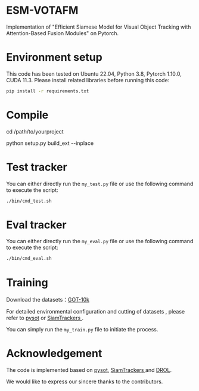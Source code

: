 # ESM-VOTAFM
Implementation of "Efficient Siamese Model for Visual Object Tracking with Attention-Based Fusion Modules" on Pytorch. 

#  Environment setup
This code has been tested on Ubuntu 22.04, Python 3.8, Pytorch 1.10.0, CUDA 11.3. Please install related libraries before running this code:
```bash
pip install -r requirements.txt
```

# Compile
cd /path/to/yourproject

python setup.py build_ext --inplace

# Test tracker
You can either directly run the `my_test.py` file or use the following command to execute the script:

```bash
./bin/cmd_test.sh
```

# Eval tracker
You can either directly run the `my_eval.py` file or use the following command to execute the script:

```bash
./bin/cmd_eval.sh
```


# Training
Download the datasets：[GOT-10k](http://got-10k.aitestunion.com/downloads)

For detailed environmental configuration and cutting of datasets , please refer to [pysot](https://github.com/STVIR/pysot) or [SiamTrackers
](https://github.com/HonglinChu/SiamTrackers).

You can simply run the `my_train.py` file to initiate the process.



# Acknowledgement
The code is implemented based on [pysot](https://github.com/STVIR/pysot), [SiamTrackers
](https://github.com/HonglinChu/SiamTrackers) and [DROL](https://github.com/shallowtoil/DROL). 

We would like to express our sincere thanks to the contributors.
